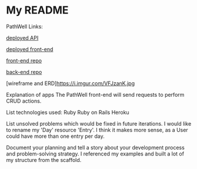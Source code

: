 # My README #

PathWell Links:

[deployed API](https://apple-sundae-62931.herokuapp.com)

[deployed front-end](https://danpowers24.github.io/PathWell-client)

[front-end repo](https://github.com/Danpowers24/PathWell-client)

[back-end repo](https://github.com/Danpowers24/rails-api-project-2)

[wireframe and ERD]https://i.imgur.com/VFJzanK.jpg

Explanation of apps
The PathWell front-end will send requests to perform CRUD actions. 

List technologies used:
Ruby
Ruby on Rails
Heroku

List unsolved problems which would be fixed in future iterations.
I would like to rename my 'Day' resource 'Entry'. I think it makes more sense, as a User could have more than one entry per day.

Document your planning and tell a story about your development process and problem-solving strategy.
I referenced my examples and built a lot of my structure from the scaffold.
